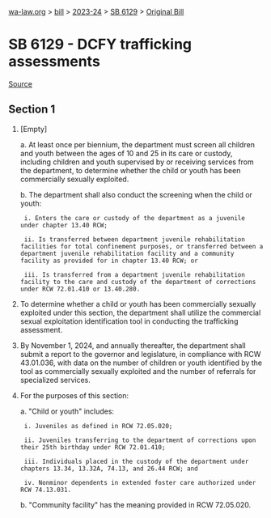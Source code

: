 [wa-law.org](/) > [bill](/bill/) > [2023-24](/bill/2023-24/) > [SB 6129](/bill/2023-24/sb/6129/) > [Original Bill](/bill/2023-24/sb/6129/1/)

# SB 6129 - DCFY trafficking assessments

[Source](http://lawfilesext.leg.wa.gov/biennium/2023-24/Pdf/Bills/Senate%20Bills/6129.pdf)

## Section 1
1. [Empty]

    a. At least once per biennium, the department must screen all children and youth between the ages of 10 and 25 in its care or custody, including children and youth supervised by or receiving services from the department, to determine whether the child or youth has been commercially sexually exploited.

    b. The department shall also conduct the screening when the child or youth:

        i. Enters the care or custody of the department as a juvenile under chapter 13.40 RCW;

        ii. Is transferred between department juvenile rehabilitation facilities for total confinement purposes, or transferred between a department juvenile rehabilitation facility and a community facility as provided for in chapter 13.40 RCW; or

        iii. Is transferred from a department juvenile rehabilitation facility to the care and custody of the department of corrections under RCW 72.01.410 or 13.40.280.

2. To determine whether a child or youth has been commercially sexually exploited under this section, the department shall utilize the commercial sexual exploitation identification tool in conducting the trafficking assessment.

3. By November 1, 2024, and annually thereafter, the department shall submit a report to the governor and legislature, in compliance with RCW 43.01.036, with data on the number of children or youth identified by the tool as commercially sexually exploited and the number of referrals for specialized services.

4. For the purposes of this section:

    a. "Child or youth" includes:

        i. Juveniles as defined in RCW 72.05.020;

        ii. Juveniles transferring to the department of corrections upon their 25th birthday under RCW 72.01.410;

        iii. Individuals placed in the custody of the department under chapters 13.34, 13.32A, 74.13, and 26.44 RCW; and

        iv. Nonminor dependents in extended foster care authorized under RCW 74.13.031.

    b. "Community facility" has the meaning provided in RCW 72.05.020.

